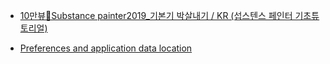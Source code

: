
- [10만뷰🎉Substance painter2019_기본기 박살내기 / KR (섭스텐스 페인터 기초튜토리얼)](https://youtu.be/H1zFVP4CDrU?si=wEj8K7-dREIaixku)

- [Preferences and application data location](https://helpx.adobe.com/substance-3d-painter/pipeline-and-integration/installation-and-preferences/preferences-and-application-data-location.html)
